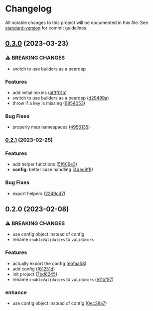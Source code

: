 # Changelog

All notable changes to this project will be documented in this file. See [standard-version](https://github.com/conventional-changelog/standard-version) for commit guidelines.

## [0.3.0](https://github.com/night-lake/djs-localized-builders/compare/v0.2.1...v0.3.0) (2023-03-23)


### ⚠ BREAKING CHANGES

* switch to use builders as a peerdep

### Features

* add initial mixins ([af3f01b](https://github.com/night-lake/djs-localized-builders/commit/af3f01bf63dd48e565d1181026374856c9b5ecc5))
* switch to use builders as a peerdep ([d29499a](https://github.com/night-lake/djs-localized-builders/commit/d29499a905211aeb6bc963c02e5249e903d2d570))
* throw if a key is missing ([6854053](https://github.com/night-lake/djs-localized-builders/commit/6854053b1fc60eb81679f0bcff0e57f0c73b0c5c))


### Bug Fixes

* properly map namespaces ([4956135](https://github.com/night-lake/djs-localized-builders/commit/4956135892efae322e031b33baf77e86cd05c5c0))

### [0.2.1](https://github.com/night-lake/djs-localized-builders/compare/v0.2.0...v0.2.1) (2023-02-25)

### Features

-   add helper functions ([5f606e3](https://github.com/night-lake/djs-localized-builders/commit/5f606e3ed54035cb3f49952fe1d67a8f36f59329))
-   **config:** better case handling ([4dec8f8](https://github.com/night-lake/djs-localized-builders/commit/4dec8f8886d60ed9a3ae3605eecf45e40e674d43))

### Bug Fixes

-   export helpers ([2249c47](https://github.com/night-lake/djs-localized-builders/commit/2249c475a4c7bc47e16e88901b171b452461dc50))

## 0.2.0 (2023-02-08)

### ⚠ BREAKING CHANGES

-   use config object instead of config
-   rename `enableValidators` to `validators`

### Features

-   actually export the config ([ebfaa58](https://github.com/night-lake/djs-localized-builders/commit/ebfaa58a4f46049b61f131cf24c71bb0f04843e9))
-   add config ([f61251d](https://github.com/night-lake/djs-localized-builders/commit/f61251d324e66954e81fe32276f964749b811137))
-   init project ([7bd6245](https://github.com/night-lake/djs-localized-builders/commit/7bd62454b5be64156d887965de6dffa2cc5f7cd2))
-   rename `enableValidators` to `validators` ([e11bf97](https://github.com/night-lake/djs-localized-builders/commit/e11bf972ea6a3c42f8773499ffcf4799bdef7ef5))

### enhance

-   use config object instead of config ([0ec38a7](https://github.com/night-lake/djs-localized-builders/commit/0ec38a77eff6bf3b182452cf7d6e1b7595a240d9))
